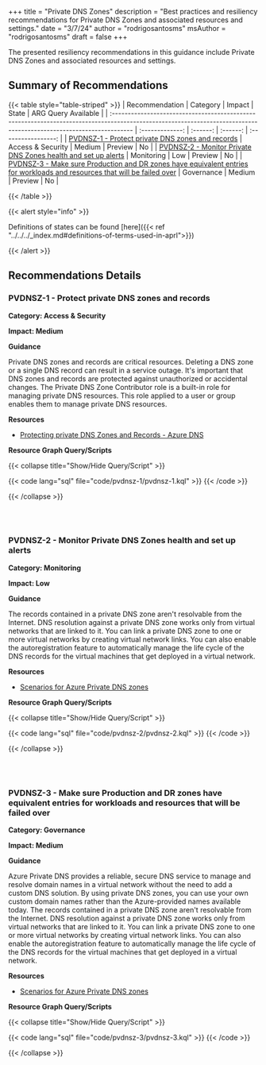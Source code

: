 +++
title = "Private DNS Zones"
description = "Best practices and resiliency recommendations for Private DNS Zones and associated resources and settings."
date = "3/7/24"
author = "rodrigosantosms"
msAuthor = "rodrigosantosms"
draft = false
+++

The presented resiliency recommendations in this guidance include Private DNS Zones and associated resources and settings.

## Summary of Recommendations

{{< table style="table-striped" >}}
| Recommendation                                                                                                                                                      |  Category       |  Impact     |  State    | ARG Query Available |
| :------------------------------------------------------------------------------------------------------------------------------------------------------------------ | :-------------: | :------:    | :------:  | :-----------------: |
| [PVDNSZ-1 - Protect private DNS zones and records](#pvdnsz-1--protect-private-dns-zones-and-records) | Access & Security      | Medium      | Preview   |         No         |
| [PVDNSZ-2 - Monitor Private DNS Zones health and set up alerts](#pvdnsz-2--monitor-private-dns-zones-health-and-set-up-alerts) | Monitoring             | Low         | Preview   |         No         |
| [PVDNSZ-3 - Make sure Production and DR zones have equivalent entries for workloads and resources that will be failed over](#pvdnsz-3--make-sure-production-and-dr-zones-have-equivalent-entries-for-workloads-and-resources-that-will-be-failed-over) | Governance             | Medium      | Preview   |         No         |

{{< /table >}}

{{< alert style="info" >}}

Definitions of states can be found [here]({{< ref "../../../_index.md#definitions-of-terms-used-in-aprl">}})

{{< /alert >}}

## Recommendations Details

### PVDNSZ-1 - Protect private DNS zones and records

**Category: Access & Security**

**Impact: Medium**

**Guidance**

Private DNS zones and records are critical resources. Deleting a DNS zone or a single DNS record can result in a service outage. It's important that DNS zones and records are protected against unauthorized or accidental changes. The Private DNS Zone Contributor role is a built-in role for managing private DNS resources. This role applied to a user or group enables them to manage private DNS resources.

**Resources**

- [Protecting private DNS Zones and Records - Azure DNS](https://learn.microsoft.com/en-us/azure/dns/dns-protect-private-zones-recordsets)

**Resource Graph Query/Scripts**

{{< collapse title="Show/Hide Query/Script" >}}

{{< code lang="sql" file="code/pvdnsz-1/pvdnsz-1.kql" >}} {{< /code >}}

{{< /collapse >}}

<br><br>

### PVDNSZ-2 - Monitor Private DNS Zones health and set up alerts

**Category: Monitoring**

**Impact: Low**

**Guidance**

The records contained in a private DNS zone aren't resolvable from the Internet. DNS resolution against a private DNS zone works only from virtual networks that are linked to it. You can link a private DNS zone to one or more virtual networks by creating virtual network links. You can also enable the autoregistration feature to automatically manage the life cycle of the DNS records for the virtual machines that get deployed in a virtual network.

**Resources**

- [Scenarios for Azure Private DNS zones ](https://learn.microsoft.com/en-us/azure/dns/private-dns-scenarios)

**Resource Graph Query/Scripts**

{{< collapse title="Show/Hide Query/Script" >}}

{{< code lang="sql" file="code/pvdnsz-2/pvdnsz-2.kql" >}} {{< /code >}}

{{< /collapse >}}

<br><br>

### PVDNSZ-3 - Make sure Production and DR zones have equivalent entries for workloads and resources that will be failed over

**Category: Governance**

**Impact: Medium**

**Guidance**

Azure Private DNS provides a reliable, secure DNS service to manage and resolve domain names in a virtual network without the need to add a custom DNS solution. By using private DNS zones, you can use your own custom domain names rather than the Azure-provided names available today. The records contained in a private DNS zone aren't resolvable from the Internet. DNS resolution against a private DNS zone works only from virtual networks that are linked to it. You can link a private DNS zone to one or more virtual networks by creating virtual network links. You can also enable the autoregistration feature to automatically manage the life cycle of the DNS records for the virtual machines that get deployed in a virtual network.

**Resources**

- [Scenarios for Azure Private DNS zones](https://learn.microsoft.com/en-us/azure/dns/private-dns-scenarios)

**Resource Graph Query/Scripts**

{{< collapse title="Show/Hide Query/Script" >}}

{{< code lang="sql" file="code/pvdnsz-3/pvdnsz-3.kql" >}} {{< /code >}}

{{< /collapse >}}

<br><br>
